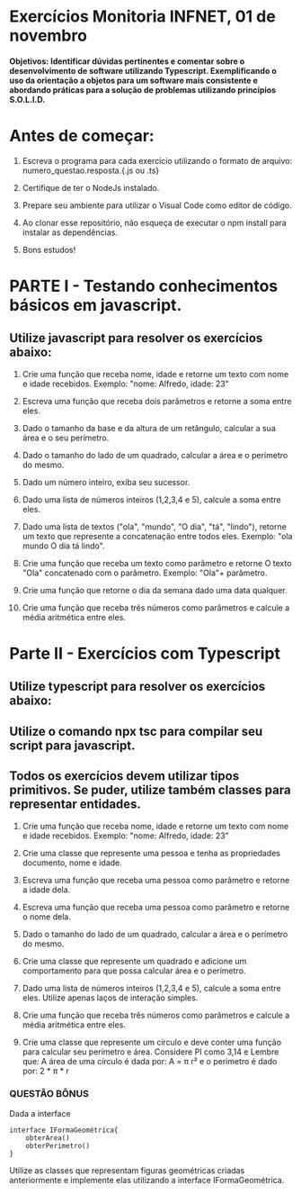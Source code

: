 # Exercícios Monitoria INFNET, 01 de novembro

#### Objetivos: Identificar dúvidas pertinentes e comentar sobre o desenvolvimento de software utilizando Typescript. Exemplificando o uso da orientação a objetos para um software mais consistente e abordando práticas para a solução de problemas utilizando princípios S.O.L.I.D.

# Antes de começar: 

1. Escreva o programa para cada exercício utilizando o formato de arquivo: numero_questao.resposta.{.js ou .ts}

2. Certifique de ter o NodeJs instalado.
   
3. Prepare seu ambiente para utilizar o Visual Code como editor de código.
   
4. Ao clonar esse repositório, não esqueça de executar o npm install para instalar as dependências.
   
5. Bons estudos!


# PARTE I - Testando conhecimentos básicos em javascript.

## Utilize javascript para resolver os exercícios abaixo:

1) Crie uma função que receba nome, idade e retorne um texto com nome e idade recebidos. Exemplo: "nome: Alfredo, idade: 23"
   
2) Escreva uma função que receba dois parâmetros e retorne a soma entre eles.
   
3) Dado o tamanho da base e da altura de um retângulo, calcular a sua área e o seu perímetro.

4) Dado o tamanho do lado de um quadrado, calcular a área e o perímetro do mesmo.

5) Dado um número inteiro, exiba seu sucessor.

6) Dado uma lista de números inteiros (1,2,3,4 e 5), calcule a soma entre eles.

7) Dado uma lista de textos ("ola", "mundo", "O dia", "tá", "lindo"), retorne um texto que represente a concatenação entre todos eles. Exemplo: "ola mundo O dia tá lindo".
   
8) Crie uma função que receba um texto como parâmetro e retorne O texto "Ola" concatenado com o parâmetro. Exemplo: "Ola"+ parâmetro.
   
9)  Crie uma função que retorne o dia da semana dado uma data qualquer.

10) Crie uma função que receba três números como parâmetros e calcule a média aritmética entre eles.
    
# Parte II - Exercícios com Typescript

## Utilize typescript para resolver os exercícios abaixo:

## Utilize o comando npx tsc para compilar seu script para javascript.

## Todos os exercícios devem utilizar tipos primitivos. Se puder, utilize também classes para representar entidades.


1) Crie uma função que receba nome, idade e retorne um texto com nome e idade recebidos. Exemplo: "nome: Alfredo, idade: 23"

2) Crie uma classe que represente uma pessoa e tenha as propriedades documento, nome e idade. 

3) Escreva uma função que receba uma pessoa como parâmetro e retorne a idade dela.
   
4) Escreva uma função que receba uma pessoa como parâmetro e retorne o nome dela.

5) Dado o tamanho do lado de um quadrado, calcular a área e o perímetro do mesmo.

6) Crie uma classe que represente um quadrado e adicione um comportamento para que possa calcular área e o perímetro.
   
7) Dado uma lista de números inteiros (1,2,3,4 e 5), calcule a soma entre eles. Utilize apenas laços de interação simples.

8)  Crie uma função que receba três números como parâmetros e calcule a média aritmética entre eles.
   
9)  Crie uma classe que represente um círculo e deve conter uma função para calcular seu perímetro e área. Considere PI como 3,14 e Lembre que: A área de uma círculo é dada por: A = π r² e o perímetro é dado por:  2 * π * r
    
### QUESTÃO BÔNUS

Dada a interface 

    interface IFormaGeométrica{
        obterArea()
        obterPerimetro()
    }

Utilize as classes que representam figuras geométricas criadas anteriormente e implemente elas utilizando a interface IFormaGeométrica.


  